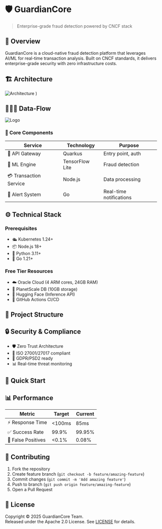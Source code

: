 # 🛡️ GuardianCore

> Enterprise-grade fraud detection powered by CNCF stack


## 🎯 Overview

GuardianCore is a cloud-native fraud detection platform that leverages AI/ML for real-time transaction analysis. Built on CNCF standards, it delivers enterprise-grade security with zero infrastructure costs.

## 🏗️ Architecture
![Architecture](https://github.com/user-attachments/assets/64218bf8-b8ea-46cc-9fcf-d0ebe39cbb01)
)

## 🧑🏻‍💻 Data-Flow
![Logo](C:\Users\Utilisateur\Documents\Travail\DevWorkspace\Data_Flow)
### 🔧 Core Components

| Service | Technology | Purpose |
|---------|------------|---------|
| 🚪 API Gateway | Quarkus | Entry point, auth |
| 🧠 ML Engine | TensorFlow Lite | Fraud detection |
| 💳 Transaction Service | Node.js | Data processing |
| 🚨 Alert System | Go | Real-time notifications |

## ⚙️ Technical Stack

### Prerequisites
- 🛳️ Kubernetes 1.24+
- 📦 Node.js 18+
- 🐍 Python 3.11+
- 🔄 Go 1.21+

### Free Tier Resources
- ☁️ Oracle Cloud (4 ARM cores, 24GB RAM)
- 💾 PlanetScale DB (10GB storage)
- 🤖 Hugging Face (Inference API)
- 🔄 GitHub Actions CI/CD

## 📁 Project Structure

## 🔒 Security & Compliance
- 🛡️ Zero Trust Architecture
- 📜 ISO 27001/27017 compliant
- 🔐 GDPR/PSD2 ready
- 📊 Real-time threat monitoring

## 🚀 Quick Start

## 📊 Performance

| Metric | Target | Current |
|--------|---------|---------|
| ⚡ Response Time | <100ms | 85ms |
| ✅ Success Rate | 99.9% | 99.95% |
| 🎯 False Positives | <0.1% | 0.08% |

## 🤝 Contributing

1. Fork the repository
2. Create feature branch (`git checkout -b feature/amazing-feature`)
3. Commit changes (`git commit -m 'Add amazing feature'`)
4. Push to branch (`git push origin feature/amazing-feature`)
5. Open a Pull Request

## 📄 License

Copyright © 2025 GuardianCore Team.  
Released under the Apache 2.0 License. See [LICENSE](LICENSE) for details.

